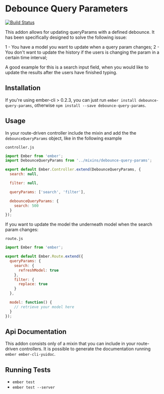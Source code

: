# Debounce Query Parameters

[![Build Status](https://travis-ci.org/albertodotcom/debounce-query-params.svg)](https://travis-ci.org/albertodotcom/debounce-query-params)

This addon allows for updating queryParams with a defined debounce.
It has been specifically designed to solve the following issue:

1 - You have a model you want to update when a query param changes;
2 - You don't want to update the history if the users is changing the param in a certain time interval;

A good example for this is a search input field, when you would like to update the results after
the users have finished typing.

## Installation

If you're using ember-cli > 0.2.3, you can just run `ember install debounce-query-params`, otherwise `npm install --save debounce-query-params`.

## Usage
In your route-driven controller include the mixin and add the the `debounceQueryParams` object, like in the following example

`controller.js`
```javascript
import Ember from 'ember';
import DebounceQueryParams from '../mixins/debounce-query-params';

export default Ember.Controller.extend(DebounceQueryParams, {
  search: null,

  filter: null,

  queryParams: ['search', 'filter'],

  debounceQueryParams: {
    search: 500
  }
});
```

If you want to update the model the underneath model when the search param changes:

`route.js`
```javascript
import Ember from 'ember';

export default Ember.Route.extend({
  queryParams: {
    search: {
      refreshModel: true
    },
    filter: {
      replace: true
    }
  },

  model: function() {
    // retrieve your model here
  }
});

```

## Api Documentation
This addon consists only of a mixin that you can include in your route-driven controllers.
It is possible to generate the documentation running `ember ember-cli-yuidoc`.

## Running Tests

* `ember test`
* `ember test --server`
